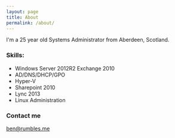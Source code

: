```yaml
---
layout: page
title: About
permalink: /about/
---
```


I'm a 25 year old Systems Administrator from Aberdeen, Scotland. 

### Skills:
* Windows Server 2012R2 Exchange 2010
* AD/DNS/DHCP/GPO
* Hyper-V
* Sharepoint 2010
* Lync 2013
* Linux Administration
        

### Contact me

[ben@rumbles.me](mailto:ben@rumbles.me)
